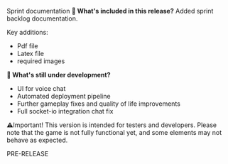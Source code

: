 Sprint documentation
**🔧 What's included in this release?**
Added sprint backlog documentation.

Key additions: 
- Pdf file
- Latex file
- required images

**🚧 What's still under development?**
- UI for voice chat
- Automated deployment pipeline
- Further gameplay fixes and quality of life improvements
- Full socket-io integration chat fix

⚠️Important! This version is intended for testers and developers. Please note that the game is not fully functional yet, and some elements may not behave as expected.

PRE-RELEASE
